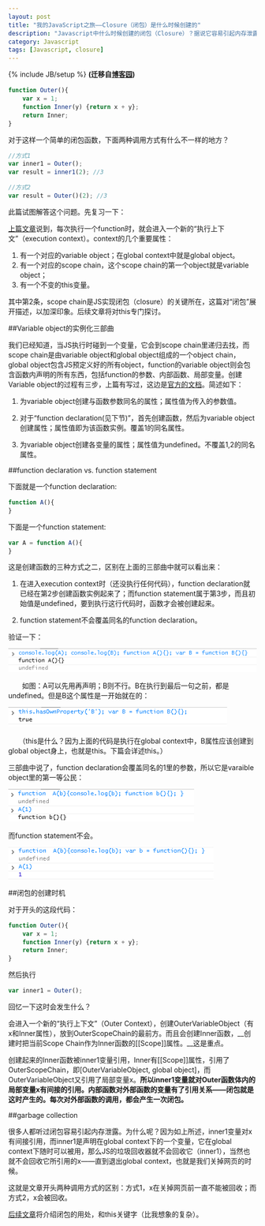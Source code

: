 ```yaml
---
layout: post
title: "我的JavaScript之旅——Closure（闭包）是什么时候创建的"
description: "Javascript中什么时候创建的闭包（Closure）？据说它容易引起内存泄露？为什么？垃圾回收（garbage collection）为什么不管它？"
category: Javascript
tags: [Javascript, closure]
---
```

{% include JB/setup %}
**(迁移自[博客园](http://www.cnblogs.com/CaiAbin/archive/2010/09/14/1826287.html))**

```javascript
function Outer(){
    var x = 1;
    function Inner(y) {return x + y}; 
    return Inner;
}
```

对于这样一个简单的闭包函数，下面两种调用方式有什么不一样的地方？

```javascript
//方式1
var inner1 = Outer();
var result = inner1(2); //3
```
 
```javascript
//方式2
var result = Outer()(2); //3
```

此篇试图解答这个问题。先复习一下：

[上篇文章](/javascript/2013/09/01/javascript-3-from-scopechain-to-closure/ "从Scope Chain到Closure")说到，每次执行一个function时，就会进入一个新的“执行上下文”（execution context）。context的几个重要属性：

1. 有一个对应的variable object；在global context中就是global object。
2. 有一个对应的scope chain，这个scope chain的第一个object就是variable object；
3. 有一个不变的this变量。

其中第2条，scope chain是JS实现闭包（closure）的关键所在，这篇对“闭包”展开描述，以加深印象。后续文章将对this专门探讨。

 

##Variable object的实例化三部曲

我们已经知道，当JS执行时碰到一个变量，它会到scope chain里递归去找，而scope chain是由variable object和global object组成的一个object chain，global object包含JS预定义好的所有object，function的variable object则会包含函数内声明的所有东西，包括function的参数、内部函数、局部变量。创建Variable object的过程有三步，上篇有写过，这边是[官方的文档](http://bclary.com/2004/11/07/#a-10.1.3)。简述如下：

1. 为variable object创建与函数参数同名的属性；属性值为传入的参数值。

2. 对于“function declaration(见下节)”，首先创建函数，然后为variable object创建属性；属性值即为该函数实例。覆盖1的同名属性。

3. 为variable object创建各变量的属性；属性值为undefined。不覆盖1,2的同名属性。

 

##function declaration vs. function statement

下面就是一个function declaration:　　

```javascript
function A(){
}
```
 

下面是一个function statement:

```javascript
var A = function A(){
}
```

这是创建函数的三种方式之二，区别在上面的三部曲中就可以看出来：

1. 在进入execution context时（还没执行任何代码），function declaration就已经在第2步创建函数实例起来了；而function statement属于第3步，而且初始值是undefined，要到执行这行代码时，函数才会被创建起来。

2. function statement不会覆盖同名的function declaration。

验证一下：

![1](/uploads/20130901/1.png)

　　如图：A可以先用再声明；B则不行。B在执行到最后一句之前，都是undefined。但是B这个属性是一开始就在的：

![1](/uploads/20130901/2.png)
　　

　　（this是什么？因为上面的代码是执行在global context中，B属性应该创建到global object身上，也就是this。下篇会详述this。）
 

三部曲中说了，function declaration会覆盖同名的1里的参数，所以它是varaible object里的第一等公民：

![1](/uploads/20130901/3.png)
　　

而function statement不会。

![1](/uploads/20130901/4.png)


##闭包的创建时机

对于开头的这段代码：

```javascript
function Outer(){
    var x = 1;
    function Inner(y) {return x + y}; 
    return Inner;
}
```
 

然后执行 

```javascript
var inner1 = Outer();
``` 

回忆一下这时会发生什么？

会进入一个新的“执行上下文”（Outer Context），创建OuterVariableObject（有x和Inner属性），放到OuterScopeChain的最前方。而且会创建Inner函数，__创建时把当前Scope Chain作为Inner函数的[[Scope]]属性。__这是重点。

创建起来的Inner函数被inner1变量引用，Inner有[[Scope]]属性，引用了OuterScopeChain，即[OuterVariableObject, global object]，而OuterVariableObject又引用了局部变量x。__所以inner1变量就对Outer函数体内的局部变量x有间接的引用。内部函数对外部函数的变量有了引用关系——闭包就是这时产生的。每次对外部函数的调用，都会产生一次闭包。__



##garbage collection

很多人都听过闭包容易引起内存泄露。为什么呢？因为如上所述，inner1变量对x有间接引用，而inner1是声明在global context下的一个变量，它在global context下随时可以被用，那么JS的垃圾回收器就不会回收它（inner1），当然也就不会回收它所引用的x——直到退出global context，也就是我们关掉网页的时候。

这就是文章开头两种调用方式的区别：方式1，x在关掉网页前一直不能被回收；而方式2，x会被回收。

 
[后续文章](/javascript/2013/09/01/javascript-5-what-is-this/ "this到底是什么")将介绍闭包的用处，和this关键字（比我想象的复杂）。